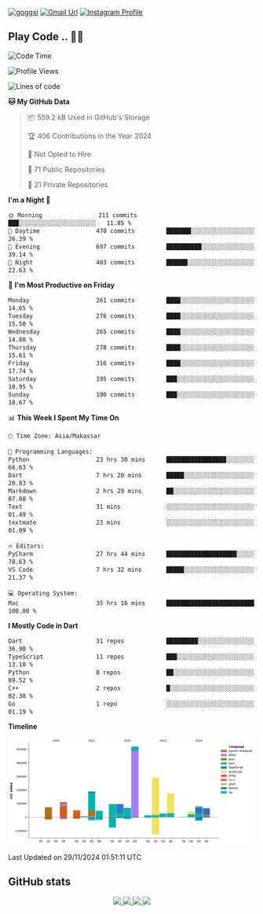 [![goggxi](https://img.shields.io/badge/Portofolio-Goggxi-orange)](https://goggxi.github.io)
[![Gmail Url](https://img.shields.io/twitter/url?label=Goggxi@gmail.com&logo=gmail&style=social&url=http%3A%2F%2Fmailto%3Acontact.Goggxi@gmail.com)](mailto:Goggxi@gmail.com) [![Instagram Profile](https://img.shields.io/twitter/url?label=moh_rifkan&logo=instagram&style=social&url=https://www.instagram.com/moh_rifkan/)](https://www.instagram.com/moh_rifkan/)

## Play Code .. 💬🚀

<!-- [![Moh Rifkan GitHub stats](https://github-readme-stats.vercel.app/api?username=goggxi&count_private=true&show_icons=true&theme=dracula&custom_title=Goggxi%20Statistic%20🚀)](https://github.com/goggxi/goggxi)

[![Top Langs](https://github-readme-stats.vercel.app/api/top-langs/?username=goggxi&langs_count=8&layout=compact&show_icons=true&theme=dracula)](https://github.com/goggxi/goggxi) -->

<!--START_SECTION:waka-->
![Code Time](http://img.shields.io/badge/Code%20Time-3%2C654%20hrs%207%20mins-blue)

![Profile Views](http://img.shields.io/badge/Profile%20Views-5-blue)

![Lines of code](https://img.shields.io/badge/From%20Hello%20World%20I%27ve%20Written-1.9%20million%20lines%20of%20code-blue)

**🐱 My GitHub Data** 

> 📦 559.2 kB Used in GitHub's Storage 
 > 
> 🏆 406 Contributions in the Year 2024
 > 
> 🚫 Not Opted to Hire
 > 
> 📜 71 Public Repositories 
 > 
> 🔑 21 Private Repositories 
 > 
**I'm a Night 🦉** 

```text
🌞 Morning                211 commits         ███░░░░░░░░░░░░░░░░░░░░░░   11.85 % 
🌆 Daytime                470 commits         ███████░░░░░░░░░░░░░░░░░░   26.39 % 
🌃 Evening                697 commits         ██████████░░░░░░░░░░░░░░░   39.14 % 
🌙 Night                  403 commits         ██████░░░░░░░░░░░░░░░░░░░   22.63 % 
```
📅 **I'm Most Productive on Friday** 

```text
Monday                   261 commits         ████░░░░░░░░░░░░░░░░░░░░░   14.65 % 
Tuesday                  276 commits         ████░░░░░░░░░░░░░░░░░░░░░   15.50 % 
Wednesday                265 commits         ████░░░░░░░░░░░░░░░░░░░░░   14.88 % 
Thursday                 278 commits         ████░░░░░░░░░░░░░░░░░░░░░   15.61 % 
Friday                   316 commits         ████░░░░░░░░░░░░░░░░░░░░░   17.74 % 
Saturday                 195 commits         ███░░░░░░░░░░░░░░░░░░░░░░   10.95 % 
Sunday                   190 commits         ███░░░░░░░░░░░░░░░░░░░░░░   10.67 % 
```


📊 **This Week I Spent My Time On** 

```text
🕑︎ Time Zone: Asia/Makassar

💬 Programming Languages: 
Python                   23 hrs 30 mins      █████████████████░░░░░░░░   66.63 % 
Dart                     7 hrs 20 mins       █████░░░░░░░░░░░░░░░░░░░░   20.83 % 
Markdown                 2 hrs 29 mins       ██░░░░░░░░░░░░░░░░░░░░░░░   07.08 % 
Text                     31 mins             ░░░░░░░░░░░░░░░░░░░░░░░░░   01.49 % 
textmate                 23 mins             ░░░░░░░░░░░░░░░░░░░░░░░░░   01.09 % 

🔥 Editors: 
PyCharm                  27 hrs 44 mins      ████████████████████░░░░░   78.63 % 
VS Code                  7 hrs 32 mins       █████░░░░░░░░░░░░░░░░░░░░   21.37 % 

💻 Operating System: 
Mac                      35 hrs 16 mins      █████████████████████████   100.00 % 
```

**I Mostly Code in Dart** 

```text
Dart                     31 repos            █████████░░░░░░░░░░░░░░░░   36.90 % 
TypeScript               11 repos            ███░░░░░░░░░░░░░░░░░░░░░░   13.10 % 
Python                   8 repos             ██░░░░░░░░░░░░░░░░░░░░░░░   09.52 % 
C++                      2 repos             █░░░░░░░░░░░░░░░░░░░░░░░░   02.38 % 
Go                       1 repo              ░░░░░░░░░░░░░░░░░░░░░░░░░   01.19 % 
```



**Timeline**

![Lines of Code chart](https://raw.githubusercontent.com/Goggxi/Goggxi/main/assets/bar_graph.png)


 Last Updated on 29/11/2024 01:51:11 UTC
<!--END_SECTION:waka-->

## GitHub stats

<p align="center">
  <a href="https://github.com/goggxi">
    <img src="http://github-profile-summary-cards.vercel.app/api/cards/profile-details?username=goggxi&theme=transparent" />
  </a>
  <a href="https://github.com/goggxi">
    <img src="https://github-readme-streak-stats.herokuapp.com/?user=goggxi&hide_border=true&card_width=338&theme=transparent" />
  </a>
  <a href="https://github.com/goggxi">
    <img src="http://github-profile-summary-cards.vercel.app/api/cards/stats?username=goggxi&theme=transparent" />
  </a>
  <a href="https://github.com/goggxi">
    <img src="https://github-readme-stats.vercel.app/api/top-langs/?username=goggxi&langs_count=10&exclude_repo=&hide=c,makefile,html,css,sass,nix,nunjucks,tsql,dockerfile,shell&card_width=699&hide_border=true&theme=transparent" />
  </a>
  <!-- <br/>
  <a href="https://github.com/goggxi">
    <img src="https://komarev.com/ghpvc/?username=goggxi&color=blue&style=flat" />
  </a> -->
</p>
